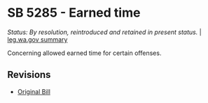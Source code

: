 # SB 5285 - Earned time
*Status: By resolution, reintroduced and retained in present status.* | [leg.wa.gov summary](https://app.leg.wa.gov/billsummary?BillNumber=5285&Year=2021)

Concerning allowed earned time for certain offenses.

## Revisions
* [Original Bill](1/)
